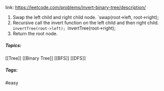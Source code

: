 link: https://leetcode.com/problems/invert-binary-tree/description/

1. Swap the left child and right child node.
	`swap(root->left, root->right);
2. Recursive call the invert function on the left child and then right child.
	`invertTree(root->left);
	`invertTree(root->right);
3. Return the root node.

##### Topics:
[[Tree]] [[Binary Tree]] [[BFS]] [[DFS]]

##### Tags:
#easy 
